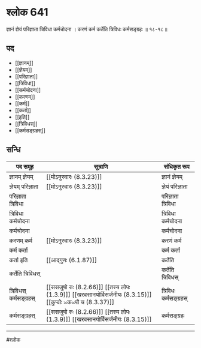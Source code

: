 # श्लोक 641

ज्ञानं ज्ञेयं परिज्ञाता त्रिविधा कर्मचोदना ।
करणं कर्म कर्तेति त्रिविधः कर्मसङ्ग्रहः ॥ १८-१८॥


## पद 

- [[ज्ञानम्]]
- [[ज्ञेयम्]]
- [[परिज्ञाता]]
- [[त्रिविधा]]
- [[कर्मचोदना]]
- [[करणम्]]
- [[कर्म]]
- [[कर्ता]]
- [[इति]]
- [[त्रिविधस्]]
- [[कर्मसङ्ग्रहस्]]

## सन्धि

| पद समूह | सूत्राणि | संधिकृत रूप |
| ----- | ----- | ----- |
| ज्ञानम् ज्ञेयम् |  [[मोऽनुस्वारः (8.3.23)]] | ज्ञानं ज्ञेयम् |
| ज्ञेयम् परिज्ञाता |  [[मोऽनुस्वारः (8.3.23)]] | ज्ञेयं परिज्ञाता |
| परिज्ञाता त्रिविधा |  | परिज्ञाता त्रिविधा |
| त्रिविधा कर्मचोदना |  | त्रिविधा कर्मचोदना |
| कर्मचोदना |  | कर्मचोदना |
| करणम् कर्म |  [[मोऽनुस्वारः (8.3.23)]] | करणं कर्म |
| कर्म कर्ता |  | कर्म कर्ता |
| कर्ता इति |  [[आद्गुणः (6.1.87)]] | कर्तेति |
| कर्तेति त्रिविधस् |  | कर्तेति त्रिविधस् |
| त्रिविधस् कर्मसङ्ग्रहस् |  [[ससजुषो रुः (8.2.66)]] [[तस्य लोपः (1.3.9)]] [[खरवसानयोर्विसर्जनीयः (8.3.15)]] [[कुप्वोः ≍क≍पौ च (8.3.37)]] | त्रिविधः कर्मसङ्ग्रहस् |
| कर्मसङ्ग्रहस् |  [[ससजुषो रुः (8.2.66)]] [[तस्य लोपः (1.3.9)]] [[खरवसानयोर्विसर्जनीयः (8.3.15)]] | कर्मसङ्ग्रहः |


---

#श्लोक